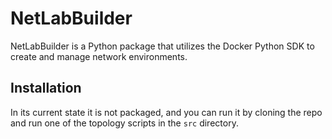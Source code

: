 # NetLabBuilder

NetLabBuilder is a Python package that utilizes the Docker Python SDK to create and manage network environments.

## Installation
In its current state it is not packaged, and you can run it by cloning the repo and run one of the topology scripts in the `src` directory.